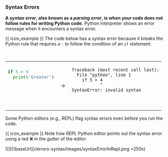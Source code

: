 ### Syntax Errors

**A _syntax error_, also known as a _parsing error_, is when your code does not follow rules for writing Python code.** Python interpreter shows an error message when it encounters a syntax error.

<tip-box> 

{{ icon_example }} The code below has a syntax error because it breaks the Python rule that requires a `:` to follow the condition of an `if` statement.

<table> 
<tr>
  <td>

```python
if 5 > 4
  print('Greater')
  
  
```
  </td>
  <td>&nbsp;→&nbsp;</td>
  <td>

```
Traceback (most recent call last):
  File "python", line 1
    if 5 > 4
           ^
SyntaxError: invalid syntax
```
  </td>
</tr>
</table>

</tip-box>

Some Python editors (e.g., REPL) flag syntax errors even before you run the code.

<tip-box> 

{{ icon_example }} Note how REPL Python editor points out the syntax error using a red :x: in the _<tooltip content="the column on the extreme left of the editor">gutter</tooltip>_ of the editor.

![]({{baseUrl}}/errors-syntax/images/syntaxErrorInRepl.png =250x)

</tip-box>